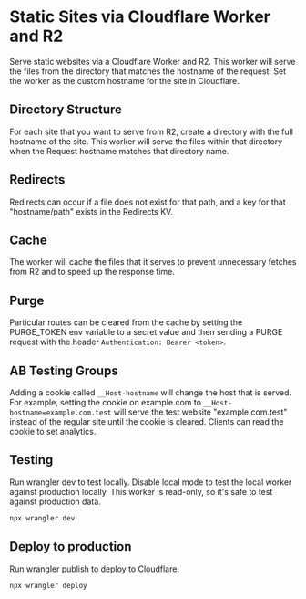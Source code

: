 # Static Sites via Cloudflare Worker and R2

Serve static websites via a Cloudflare Worker and R2. This worker will serve the files from the directory that matches the hostname of the request. Set the worker as the custom hostname for the site in Cloudflare.

## Directory Structure

For each site that you want to serve from R2, create a directory with the full hostname of the site. This worker will serve the files within that directory when the Request hostname matches that directory name.

## Redirects

Redirects can occur if a file does not exist for that path, and a key for that "hostname/path" exists in the Redirects KV.

## Cache

The worker will cache the files that it serves to prevent unnecessary fetches from R2 and to speed up the response time.

## Purge

Particular routes can be cleared from the cache by setting the PURGE_TOKEN env variable to a secret value and then sending a PURGE request with the header `Authentication: Bearer <token>`.

## AB Testing Groups

Adding a cookie called `__Host-hostname` will change the host that is served. For example, setting the cookie on example.com to `__Host-hostname=example.com.test` will serve the test website "example.com.test" instead of the regular site until the cookie is cleared. Clients can read the cookie to set analytics.

## Testing

Run wrangler dev to test locally. Disable local mode to test the local worker against production locally. This worker is read-only, so it's safe to test against production data.

```zsh
npx wrangler dev
```

## Deploy to production

Run wrangler publish to deploy to Cloudflare.

```zsh
npx wrangler deploy
```

